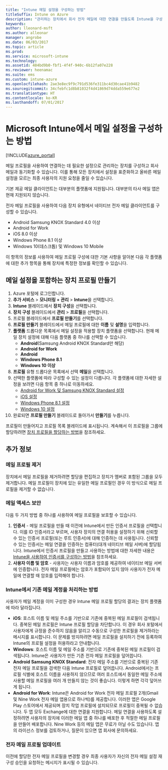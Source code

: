 ```yaml
---
title: "Intune 메일 설정을 구성하는 방법"
titleSuffix: Intune on Azure
description: "관리하는 장치에서 회사 전자 메일에 대한 연결을 만들도록 Intune을 구성하는 방법을 알아봅니다.\""
keywords: 
author: lleonard-msft
ms.author: alleonar
manager: angrobe
ms.date: 06/03/2017
ms.topic: article
ms.prod: 
ms.service: microsoft-intune
ms.technology: 
ms.assetid: 484bd9b0-fbf1-4f4f-940c-6b12fa07e228
ms.reviewer: heenamac
ms.suite: ems
ms.custom: intune-azure
ms.openlocfilehash: 2ae3e8ec9f9c791d536fe311bc4d30cae41b9482
ms.sourcegitcommit: 34cfebfc1d8b81032f4d41869d74dda559e677e2
ms.translationtype: HT
ms.contentlocale: ko-KR
ms.lasthandoff: 07/01/2017
---
```

# <a name="how-to-configure-email-settings-in-microsoft-intune"></a>Microsoft Intune에서 메일 설정을 구성하는 방법

[!INCLUDE[azure_portal](./includes/azure_portal.md)]

메일 프로필을 사용하여 연결하는 데 필요한 설정으로 관리하는 장치를 구성하고 회사 메일과 동기화할 수 있습니다. 이를 통해 모든 장치에서 설정을 표준화하고 올바른 메일 설정을 모르는 최종 사용자의 지원 요청을 줄일 수 있습니다.

기본 제공 메일 클라이언트는 대부분의 플랫폼에 지원됩니다. 대부분의 타사 메일 앱은 현재 지원되지 않습니다.

전자 메일 프로필을 사용하여 다음 장치 유형에서 네이티브 전자 메일 클라이언트를 구성할 수 있습니다.

- Android Samsung KNOX Standard 4.0 이상
- Android for Work
- iOS 8.0 이상
- Windows Phone 8.1 이상
- Windows 10(데스크톱) 및 Windows 10 Mobile

이 항목의 정보를 사용하여 메일 프로필 구성에 대한 기본 사항을 알아본 다음 각 플랫폼에 대한 추가 항목을 통해 장치에 특정한 정보를 확인할 수 있습니다.

## <a name="create-a-device-profile-containing-email-settings"></a>메일 설정을 포함하는 장치 프로필 만들기

1. Azure 포털에 로그인합니다.
2. **추가 서비스** > **모니터링 + 관리** > **Intune**을 선택합니다.
3. **Intune** 블레이드에서 **장치 구성**을 선택합니다.
2. **장치 구성** 블레이드에서 **관리** > **프로필**을 선택합니다.
3. 프로필 블레이드에서 **프로필 만들기**를 선택합니다.
4. **프로필 만들기** 블레이드에서 메일 프로필에 대한 **이름** 및 **설명**을 입력합니다.
5. **플랫폼** 드롭다운 목록에서 메일 설정을 적용할 장치 플랫폼을 선택합니다. 현재 메일 장치 설정에 대해 다음 플랫폼 중 하나를 선택할 수 있습니다.
    - **Android**(Samsung Android KNOX Standard만 해당)
    - **Android for Work**
    - **Android**
    - **Windows Phone 8.1**
    - **Windows 10 이상**
6. **프로필** 유형 드롭다운 목록에서 선택 **메일**을 선택합니다.
7. 선택한 플랫폼에 따라 구성할 수 있는 설정이 다릅니다. 각 플랫폼에 대한 자세한 설정을 보려면 다음 항목 중 하나로 이동하세요.
    - [Android for Work 및 Samsung KNOX Standard 설정](email-settings-android.md)
    - [iOS 설정](email-settings-ios.md)
    - [Windows Phone 8.1 설정](email-settings-windows-phone-8-1.md)
    - [Windows 10 설정](email-settings-windows-10.md)
8. 완료되면 **프로필 만들기** 블레이드로 돌아가서 **만들기**를 누릅니다.

프로필이 만들어지고 프로필 목록 블레이드에 표시됩니다.
계속해서 이 프로필을 그룹에 할당하려면 [장치 프로필을 할당하는 방법](device-profile-assign.md)을 참조하세요.

## <a name="further-information"></a>추가 정보

### <a name="remove-an-email-profile"></a>메일 프로필 제거

장치에서 메일 프로필을 제거하려면 할당을 편집하고 장치가 멤버로 포함된 그룹을 모두 제거합니다. 메일 프로필이 장치에 있는 유일한 메일 프로필인 경우 이 방식으로 메일 프로필을 제거할 수 없습니다.

### <a name="securing-email-access"></a>메일 액세스 보안

다음 두 가지 방법 중 하나를 사용하여 메일 프로필을 보호할 수 있습니다.

1. **인증서** - 메일 프로필을 만들 때 이전에 Intune에서 만든 인증서 프로필을 선택합니다. 이를 ID 인증서라고 부르며, 사용자 장치의 연결 허용을 설정하기 위해 신뢰할 수 있는 인증서 프로필(또는 루트 인증서)에 대해 인증하는 데 사용됩니다. 신뢰할 수 있는 인증서는 메일 연결을 인증하는 컴퓨터(대개 네이티브 메일 서버)에 할당됩니다.
Intune에서 인증서 프로필을 만들고 사용하는 방법에 대한 자세한 내용은 [Intune을 사용하여 인증서를 구성하는 방법](certificates-configure.md)을 참조하세요.
2. **사용자 이름 및 암호** - 사용자는 사용자 이름과 암호를 제공하여 네이티브 메일 서버에 인증합니다.
전자 메일 프로필에는 암호가 포함되어 있지 않아 사용자가 전자 메일에 연결할 때 암호를 입력해야 합니다.


### <a name="how-intune-handles-existing-email-accounts"></a>Intune에서 기존 메일 계정을 처리하는 방법

사용자가 메일 계정을 이미 구성한 경우 Intune 메일 프로필 할당의 결과는 장치 플랫폼에 따라 달라집니다.

- **iOS**: 호스트 이름 및 메일 주소를 기반으로 기존에 중복된 메일 프로필이 검색됩니다. 중복된 메일 프로필은 Intune 프로필 할당을 차단합니다. 이 경우 회사 포털에서 사용자에게 규정을 준수하지 않음을 알리고 수동으로 구성한 프로필을 제거하라는 메시지를 표시합니다. 이 문제를 방지하려면 메일 프로필을 설치하기 전에 등록하여 Intune의 프로필 설정을 허용하라고 안내합니다.
- **Windows**: 호스트 이름 및 메일 주소를 기반으로 기존에 중복된 메일 프로필이 검색됩니다. Intune은 사용자가 만든 기존 전자 메일 프로필을 덮어씁니다.
- **Android Samsung KNOX Standard**: 전자 메일 주소를 기반으로 중복된 기존 전자 메일 프로필을 검색한 다음 Intune 프로필로 덮어씁니다.
Android에서는 프로필 식별에 호스트 이름을 사용하지 않으므로 여러 호스트에서 동일한 메일 주소에 사용할 메일 프로필을 여러 개 만들지 않는 것이 좋습니다. 이렇게 하면 각각 덮어쓰게 됩니다.
- **Android for Work**: Intune은 Android for Work 전자 메일 프로필 2개(Gmail 및 Nine Work 전자 메일 앱용으로 하나씩)를 제공합니다. 이러한 앱은 Google Play 스토어에서 제공되며 장치 작업 프로필에 설치되므로 프로필이 중복될 수 없습니다. 두 앱 모두 Exchange에 대한 연결을 지원합니다. 메일 연결을 사용하도록 설정하려면 사용자의 장치에 이러한 메일 앱 중 하나를 배포한 후 적절한 메일 프로필을 만들어 배포합니다. Nine Work 등의 메일 앱은 무료가 아닐 수도 있습니다. 앱의 라이선스 정보를 검토하거나, 질문이 있으면 앱 회사에 문의하세요.

### <a name="update-an-email-profile"></a>전자 메일 프로필 업데이트

이전에 할당한 전자 메일 프로필을 변경할 경우 최종 사용자가 자신의 전자 메일 설정 재구성 승인을 요청하는 메시지가 표시될 수 있습니다.
